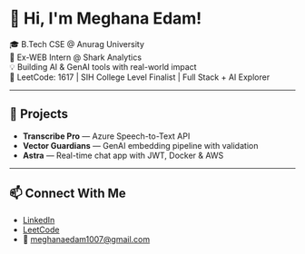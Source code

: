  # 👋 Hi, I'm Meghana Edam!  
       
🎓 B.Tech CSE @ Anurag University             
🧠 Ex-WEB Intern @ Shark Analytics        
💡 Building AI & GenAI tools with real-world impact                  
🎯 LeetCode: 1617 | SIH College Level Finalist | Full Stack + AI Explorer                
      
---  
 
## 🚀 Projects 
- **Transcribe Pro** — Azure Speech-to-Text API  
- **Vector Guardians** — GenAI embedding pipeline with validation  
- **Astra** — Real-time chat app with JWT, Docker & AWS 

---

## 📫 Connect With Me
- [LinkedIn](https://linkedin.com/in/meghana-edam-849b11300)  
- [LeetCode](https://leetcode.com/Meghsedam/)  
- 📧 meghanaedam1007@gmail.com
